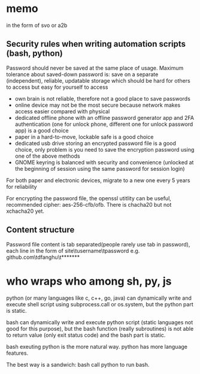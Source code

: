 # memo
in the form of svo or a2b

## Security rules when writing automation scripts (bash, python)
Password should never be saved at the same place of usage.
Maximum tolerance about saved-down password is: save on a separate (independent), reliable, updatable storage which should be hard for others to access but easy for yourself to access
- own brain is not reliable, therefore not a good place to save passwords
- online device may not be the most secure because network makes access easier compared with physical
- dedicated offline phone with an offline password generator app and 2FA authentication (one for unlock phone, different one for unlock password app) is a good choice
- paper in a hard-to-move, lockable safe is a good choice 
- dedicated usb drive storing an encrypted password file is a good choice, only problem is you need to save the encryption password using one of the above methods
- GNOME keyring is balanced with security and convenience (unlocked at the beginning of session using the same password for session login)

For both paper and electronic devices, migrate to a new one every 5 years for reliability

For encrypting the password file, the openssl utitlity can be useful, recommended cipher: aes-256-cfb/ofb. There is chacha20 but not xchacha20 yet.

## Content structure
Password file content is tab separated(people rarely use tab in password), each line in the form of site\tusername\tpassword
e.g. github.com\tdfanghu\t*******

# who wraps who among sh, py, js
python (or many languages like c, c++, go, java) can dynamically write and execute shell script using subprocess.call or os.system, but the python part is static.

bash can dynamically write and execute python script (static languages not good for this purpose), but the bash function (really subroutines) is not able to return value (only exit status code) and the bash part is static.

bash exeuting python is the more natural way.
python has more language features.

The best way is a sandwich: bash call python to run bash.






